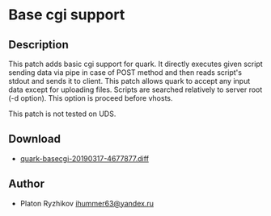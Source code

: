 Base cgi support
================

Description
-----------
This patch adds basic cgi support for quark. It directly executes given script sending data via pipe in case of POST method and then reads script's stdout and sends it to client. This patch allows quark to accept any input data except for uploading files. Scripts are searched relatively to server root (-d option). This option is proceed before vhosts.

This patch is not tested on UDS.

Download
--------
* [quark-basecgi-20190317-4677877.diff](quark-basecgi-20190317-4677877.diff)

Author
------
* Platon Ryzhikov <ihummer63@yandex.ru>

